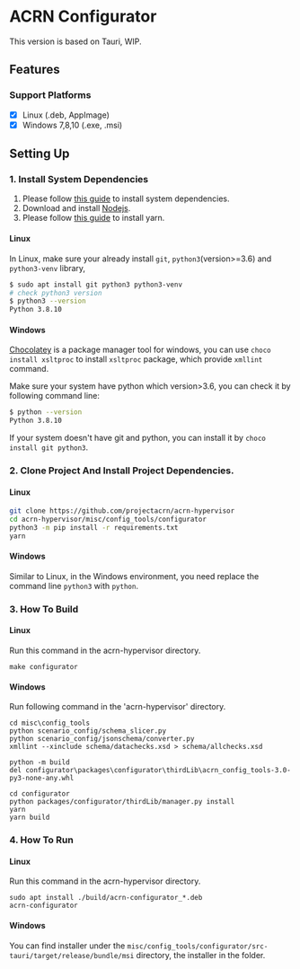 # ACRN Configurator

This version is based on Tauri, WIP.

## Features

### Support Platforms

- [x] Linux (.deb, AppImage)
- [x] Windows 7,8,10 (.exe, .msi)

## Setting Up

### 1. Install System Dependencies

1. Please follow [this guide](https://tauri.studio/v1/guides/getting-started/prerequisites)
to install system dependencies.
2. Download and install [Nodejs](https://nodejs.org/en/download/).
3. Please follow [this guide](https://yarnpkg.com/lang/en/docs/install/) to install yarn.

#### Linux

In Linux, make sure your already install `git`, `python3`(version>=3.6) and `python3-venv` library,

```bash
$ sudo apt install git python3 python3-venv
# check python3 version
$ python3 --version
Python 3.8.10
```

#### Windows

[Chocolatey](https://chocolatey.org/) is a package manager tool for windows,
you can use `choco install xsltproc` to install `xsltproc` package,
which provide `xmllint` command.

Make sure your system have python which version>3.6,
you can check it by following command line:

```bash
$ python --version
Python 3.8.10
```

If your system doesn't have git and python, you can install it by
`choco install git python3`.

### 2. Clone Project And Install Project Dependencies.

#### Linux

```bash
git clone https://github.com/projectacrn/acrn-hypervisor
cd acrn-hypervisor/misc/config_tools/configurator
python3 -m pip install -r requirements.txt
yarn
```

#### Windows

Similar to Linux, in the Windows environment,
you need replace the command line `python3` with `python`.

### 3. How To Build

#### Linux

Run this command in the acrn-hypervisor directory.

```shell
make configurator
```

#### Windows

Run following command in the 'acrn-hypervisor' directory.

```shell
cd misc\config_tools
python scenario_config/schema_slicer.py
python scenario_config/jsonschema/converter.py
xmllint --xinclude schema/datachecks.xsd > schema/allchecks.xsd

python -m build
del configurator\packages\configurator\thirdLib\acrn_config_tools-3.0-py3-none-any.whl

cd configurator
python packages/configurator/thirdLib/manager.py install
yarn
yarn build
```

### 4. How To Run

#### Linux

Run this command in the acrn-hypervisor directory.

```shell
sudo apt install ./build/acrn-configurator_*.deb
acrn-configurator
```

#### Windows

You can find installer under the
`misc/config_tools/configurator/src-tauri/target/release/bundle/msi`
directory, the installer in the folder.
